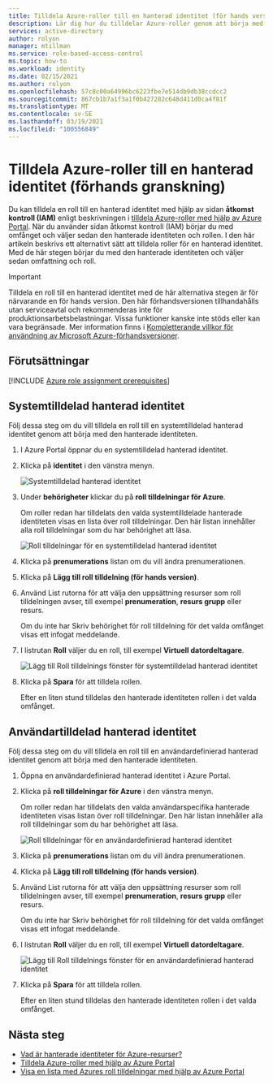 ```yaml
---
title: Tilldela Azure-roller till en hanterad identitet (för hands version) – Azure RBAC
description: Lär dig hur du tilldelar Azure-roller genom att börja med den hanterade identiteten och sedan välja omfattning och roll med hjälp av Azure Portal och rollbaserad åtkomst kontroll i Azure (Azure RBAC).
services: active-directory
author: rolyon
manager: mtillman
ms.service: role-based-access-control
ms.topic: how-to
ms.workload: identity
ms.date: 02/15/2021
ms.author: rolyon
ms.openlocfilehash: 57c8c00a64996bc6223fbe7e514db9db38ccdcc2
ms.sourcegitcommit: 867cb1b7a1f3a1f0b427282c648d411d0ca4f81f
ms.translationtype: MT
ms.contentlocale: sv-SE
ms.lasthandoff: 03/19/2021
ms.locfileid: "100556849"
---
```

# <a name="assign-azure-roles-to-a-managed-identity-preview"></a>Tilldela Azure-roller till en hanterad identitet (förhands granskning)

Du kan tilldela en roll till en hanterad identitet med hjälp av sidan **åtkomst kontroll (IAM)** enligt beskrivningen i [tilldela Azure-roller med hjälp av Azure Portal](role-assignments-portal.md). När du använder sidan åtkomst kontroll (IAM) börjar du med omfånget och väljer sedan den hanterade identiteten och rollen. I den här artikeln beskrivs ett alternativt sätt att tilldela roller för en hanterad identitet. Med de här stegen börjar du med den hanterade identiteten och väljer sedan omfattning och roll.

> [!IMPORTANT]
> Tilldela en roll till en hanterad identitet med de här alternativa stegen är för närvarande en för hands version.
> Den här förhandsversionen tillhandahålls utan serviceavtal och rekommenderas inte för produktionsarbetsbelastningar. Vissa funktioner kanske inte stöds eller kan vara begränsade.
> Mer information finns i [Kompletterande villkor för användning av Microsoft Azure-förhandsversioner](https://azure.microsoft.com/support/legal/preview-supplemental-terms/).

## <a name="prerequisites"></a>Förutsättningar

[!INCLUDE [Azure role assignment prerequisites](../../includes/role-based-access-control/prerequisites-role-assignments.md)]

## <a name="system-assigned-managed-identity"></a>Systemtilldelad hanterad identitet

Följ dessa steg om du vill tilldela en roll till en systemtilldelad hanterad identitet genom att börja med den hanterade identiteten.

1. I Azure Portal öppnar du en systemtilldelad hanterad identitet.

1. Klicka på **identitet** i den vänstra menyn.

    ![Systemtilldelad hanterad identitet](./media/shared/identity-system-assigned.png)

1. Under **behörigheter** klickar du på **roll tilldelningar för Azure**.

    Om roller redan har tilldelats den valda systemtilldelade hanterade identiteten visas en lista över roll tilldelningar. Den här listan innehåller alla roll tilldelningar som du har behörighet att läsa.

    ![Roll tilldelningar för en systemtilldelad hanterad identitet](./media/shared/role-assignments-system-assigned.png)

1. Klicka på **prenumerations** listan om du vill ändra prenumerationen.

1. Klicka på **Lägg till roll tilldelning (för hands version)**.

1. Använd List rutorna för att välja den uppsättning resurser som roll tilldelningen avser, till exempel **prenumeration**, **resurs grupp** eller resurs.

    Om du inte har Skriv behörighet för roll tilldelning för det valda omfånget visas ett infogat meddelande. 

1. I listrutan **Roll** väljer du en roll, till exempel **Virtuell datordeltagare**.

   ![Lägg till Roll tilldelnings fönster för systemtilldelad hanterad identitet](./media/role-assignments-portal-managed-identity/add-role-assignment-with-scope.png)

1. Klicka på **Spara** för att tilldela rollen.

   Efter en liten stund tilldelas den hanterade identiteten rollen i det valda omfånget.

## <a name="user-assigned-managed-identity"></a>Användartilldelad hanterad identitet

Följ dessa steg om du vill tilldela en roll till en användardefinierad hanterad identitet genom att börja med den hanterade identiteten.

1. Öppna en användardefinierad hanterad identitet i Azure Portal.

1. Klicka på **roll tilldelningar för Azure** i den vänstra menyn.

    Om roller redan har tilldelats den valda användarspecifika hanterade identiteten visas listan över roll tilldelningar. Den här listan innehåller alla roll tilldelningar som du har behörighet att läsa.

    ![Roll tilldelningar för en användardefinierad hanterad identitet](./media/shared/role-assignments-user-assigned.png)

1. Klicka på **prenumerations** listan om du vill ändra prenumerationen.

1. Klicka på **Lägg till roll tilldelning (för hands version)**.

1. Använd List rutorna för att välja den uppsättning resurser som roll tilldelningen avser, till exempel **prenumeration**, **resurs grupp** eller resurs.

    Om du inte har Skriv behörighet för roll tilldelning för det valda omfånget visas ett infogat meddelande. 

1. I listrutan **Roll** väljer du en roll, till exempel **Virtuell datordeltagare**.

   ![Lägg till Roll tilldelnings fönster för en användardefinierad hanterad identitet](./media/role-assignments-portal-managed-identity/add-role-assignment-with-scope.png)

1. Klicka på **Spara** för att tilldela rollen.

   Efter en liten stund tilldelas den hanterade identiteten rollen i det valda omfånget.

## <a name="next-steps"></a>Nästa steg

- [Vad är hanterade identiteter för Azure-resurser?](../active-directory/managed-identities-azure-resources/overview.md)
- [Tilldela Azure-roller med hjälp av Azure Portal](role-assignments-portal.md)
- [Visa en lista med Azures roll tilldelningar med hjälp av Azure Portal](role-assignments-list-portal.md)

